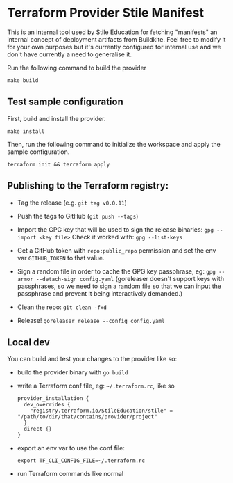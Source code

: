 # Terraform Provider Stile Manifest

This is an internal tool used by Stile Education for fetching "manifests" an internal concept of deployment artifacts from Buildkite. Feel free to modify it for your own purposes but it's currently configured for internal use and we don't have currently a need to generalise it.

Run the following command to build the provider

```shell
make build
```

## Test sample configuration

First, build and install the provider.

```shell
make install
```

Then, run the following command to initialize the workspace and apply the sample configuration.

```shell
terraform init && terraform apply
```


## Publishing to the Terraform registry:

- Tag the release (e.g. `git tag v0.0.11`)

- Push the tags to GitHub (`git push --tags`)

- Import the GPG key that will be used to sign the release binaries: `gpg --import <key file>`
  Check it worked with: `gpg --list-keys`

- Get a GitHub token with `repo:public_repo` permission and set the
  env var `GITHUB_TOKEN` to that value.

- Sign a random file in order to cache the GPG key passphrase, eg:
  `gpg --armor --detach-sign config.yaml`
  (goreleaser doesn't support keys with passphrases, so we need to sign a
  random file so that we can input the passphrase and prevent it being
  interactively demanded.)

- Clean the repo: `git clean -fxd`

- Release! `goreleaser release --config config.yaml`



## Local dev

You can build and test your changes to the provider like so:

* build the provider binary with `go build`

* write a Terraform conf file, eg: `~/.terraform.rc`, like so
  ```
  provider_installation {
    dev_overrides {
      "registry.terraform.io/StileEducation/stile" = "/path/to/dir/that/contains/provider/project"
    }
    direct {}
  }
  ```

* export an env var to use the conf file:
  ```
  export TF_CLI_CONFIG_FILE=~/.terraform.rc
  ```

* run Terraform commands like normal
